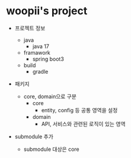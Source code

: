 # woopii's project
- 프로젝트 정보
   - java
     - java 17
   - framawork
     - spring boot3 
   - build
     - gradle

- 패키지
    - core, domain으로 구분
      - core
        - entity, config 등 공통 영역을 설정
      - domain
        - API, 서비스와 관련된 로직이 있는 영역

- submodule 추가
  - submodule 대상은 core


